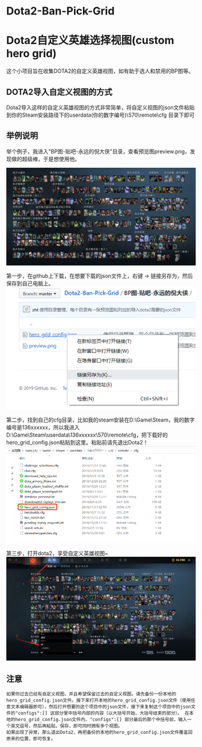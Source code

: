 # Dota2-Ban-Pick-Grid
# Dota2自定义英雄选择视图(custom hero grid)
这个小项目旨在收集DOTA2的自定义英雄视图，如有助于选人和禁用的BP图等。


## DOTA2导入自定义视图的方式
Dota2导入这样的自定义英雄视图的方式非常简单，将自定义视图的json文件粘贴到你的Steam安装路径下的userdata\(你的数字编号)\570\remote\cfg 目录下即可


## 举例说明
举个例子，我进入"BP图-贴吧-永远的倪大侠"目录，查看预览图preview.png，发现做的超级棒，于是想使用他。

![image](https://github.com/zhtisi/Dota2-Ban-Pick-Grid/blob/master/BP%E5%9B%BE-%E8%B4%B4%E5%90%A7-%E6%B0%B8%E8%BF%9C%E7%9A%84%E5%80%AA%E5%A4%A7%E4%BE%A0/preview.png)

第一步，在github上下载，在想要下载的json文件上，右键 -> 链接另存为，然后保存到自己电脑上。
![image](https://github.com/zhtisi/Dota2-Ban-Pick-Grid/blob/master/save.png)

第二步，找到自己的cfg目录，比如我的steam安装在D:\Game\Steam，我的数字编号是136xxxxxx，所以我进入D:\Game\Steam\userdata\136xxxxxx\570\remote\cfg，把下载好的hero_grid_config.json粘贴到这里。粘贴前请先退出Dota2！
![image](https://github.com/zhtisi/Dota2-Ban-Pick-Grid/blob/master/directory.png)


第三步，打开dota2，享受自定义英雄视图~
![image](https://github.com/zhtisi/Dota2-Ban-Pick-Grid/blob/master/choose_view.png)

## 注意
    如果你过去已经有自定义视图，并且希望保留过去的自定义视图。请先备份一份本地的hero_grid_config.json文件。接下来打开本地的hero_grid_config.json文件（使用任意文本编辑器即可），然后打开想要的这个项目中的json文件，接下来复制这个项目中的json文件的"configs":[] 这部分里中括号内部的内容（以大括号开始，大括号结束的部分）。 在本地的hero_grid_config.json文件内，"configs":[] 部分最后的那个中括号前，输入一个英文逗号，然后再粘贴，保存，即可同时拥有多个视图。
    如果出现了异常，那么退出Dota2，再把备份的本地的hero_grid_config.json文件覆盖回原来的位置，即可恢复。

